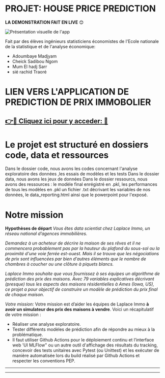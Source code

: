 # **PROJET: HOUSE PRICE PREDICTION**
**LA DEMONSTRATION FAIT EN LIVE** 😊

 ![Présentation visuelle de l'app](ressource/app_image.jpg)

Fait par des élèves ingénieurs statisticiens économistes de l'Ecole nationale de la statistique et de l'analyse économique:

- Adoumbaye Madjyam
- Cheick Sadibou Ngom
- Mum El hadj Sarr
- sié rachid Traoré 

# **LIEN VERS L'APPLICATION DE PREDICTION DE PRIX IMMOBOLIER**

 [👉🔗 Cliquez ici pour y acceder: 🔗](https://house-price-prediction-project-v00-ensae-jodraff.streamlit.app/)
 ---

# Le projet est structuré en dossiers code, data et ressources

 Dans le dossier code, nous avons les codes concernant l'analyse exploratoire des données ,les essais de  modèles et les tests
 Dans le dossier data, nous avons les jeux de données 
 Dans le dossier ressourcs, nous avons des ressources : le modèle final enrégistré en .pkl, les performances de tous les modèles en .pkl un fichier .txt décrivant les variables de nos données, le data_reporting.html ainsi que le powerpoint pour l'exposé.
 
# Notre mission
 **Hypothèses de départ** 
   *Vous êtes data scientist chez Laplace Immo, un réseau national d’agences immobilières.*


*Demandez à un acheteur de décrire la maison de ses rêves et il ne commencera probablement pas par la hauteur du plafond du sous-sol ou la proximité d'une voie ferrée est-ouest. Mais il se trouve que les négociations de prix sont influencées par bien d'autres éléments que le nombre de chambres à coucher ou une clôture à piquets blancs.*

  *Laplace Immo souhaite que vous fournissez à ses équipes un algorithme de prédiction des prix des maisons.
Avec 79 variables explicatives décrivant (presque) tous les aspects des maisons résidentielles à Ames (Iowa, US), ce projet a pour objectif de construire un modèle de prédiction du prix final de chaque maison.*

*Votre mission:*
Votre mission est d’aider les équipes de Laplace Immo **à avoir un simulateur des prix des maisons à vendre**. Voici un récapitulatif de votre mission :
- Réaliser une analyse exploratoire.
- Tester différents modèles de prédiction afin de répondre au mieux à la problématique.
- Il faut utiliser Github Actions pour le déploiement continu et l’interface web 'UI MLFlow" ou un autre outil d'affichage des résultats du tracking, concevoir des tests unitaires avec Pytest (ou Unittest) et les exécuter de manière automatisée lors du build réalisé par Github Actions et respecter les conventions PEP.
---
---